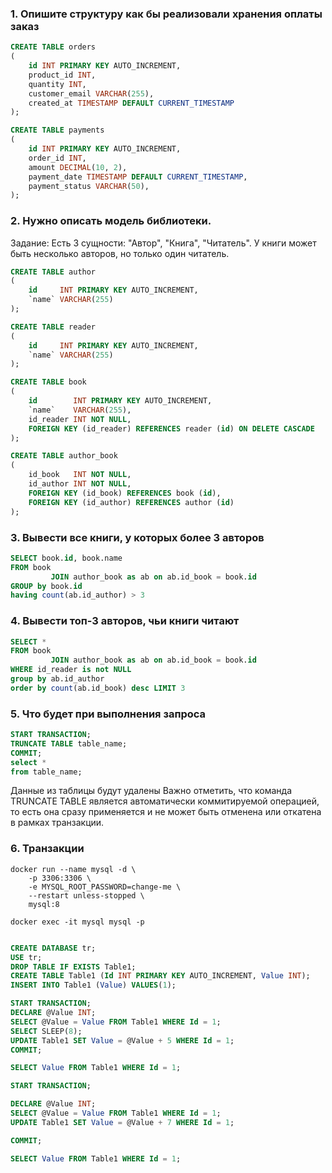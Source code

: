 ### 1. Опишите структуру как бы реализовали хранения оплаты заказ

```sql
CREATE TABLE orders
(
    id INT PRIMARY KEY AUTO_INCREMENT,
    product_id INT,
    quantity INT,
    customer_email VARCHAR(255),
    created_at TIMESTAMP DEFAULT CURRENT_TIMESTAMP
);
```

```sql
CREATE TABLE payments
(
    id INT PRIMARY KEY AUTO_INCREMENT,
    order_id INT,
    amount DECIMAL(10, 2),
    payment_date TIMESTAMP DEFAULT CURRENT_TIMESTAMP,
    payment_status VARCHAR(50),
);
```

### 2. Нужно описать модель библиотеки.

Задание:
Есть 3 сущности: "Автор", "Книга", "Читатель". У книги может быть несколько авторов, но только один читатель.

```sql
CREATE TABLE author
(
    id     INT PRIMARY KEY AUTO_INCREMENT,
    `name` VARCHAR(255)
);

CREATE TABLE reader
(
    id     INT PRIMARY KEY AUTO_INCREMENT,
    `name` VARCHAR(255)
);

CREATE TABLE book
(
    id        INT PRIMARY KEY AUTO_INCREMENT,
    `name`    VARCHAR(255),
    id_reader INT NOT NULL,
    FOREIGN KEY (id_reader) REFERENCES reader (id) ON DELETE CASCADE
);

CREATE TABLE author_book
(
    id_book   INT NOT NULL,
    id_author INT NOT NULL,
    FOREIGN KEY (id_book) REFERENCES book (id),
    FOREIGN KEY (id_author) REFERENCES author (id)
);
```

### 3. Вывести все книги, у которых более 3 авторов

```sql
SELECT book.id, book.name
FROM book
         JOIN author_book as ab on ab.id_book = book.id
GROUP by book.id
having count(ab.id_author) > 3
```

### 4. Вывести топ-3 авторов, чьи книги читают

```sql
SELECT *
FROM book
         JOIN author_book as ab on ab.id_book = book.id
WHERE id_reader is not NULL
group by ab.id_author
order by count(ab.id_book) desc LIMIT 3
```

### 5. Что будет при выполнения запроса

```sql
START TRANSACTION;
TRUNCATE TABLE table_name;
COMMIT;
select *
from table_name;
```

Данные из таблицы будут удалены
Важно отметить, что команда TRUNCATE TABLE является автоматически коммитируемой операцией, то есть она сразу применяется
и не может быть отменена или откатена в рамках транзакции.

### 6. Транзакции
```shell
docker run --name mysql -d \
    -p 3306:3306 \
    -e MYSQL_ROOT_PASSWORD=change-me \
    --restart unless-stopped \
    mysql:8

docker exec -it mysql mysql -p
```


```sql

CREATE DATABASE tr;
USE tr;
DROP TABLE IF EXISTS Table1;
CREATE TABLE Table1 (Id INT PRIMARY KEY AUTO_INCREMENT, Value INT);
INSERT INTO Table1 (Value) VALUES(1);
```

```sql
START TRANSACTION;
DECLARE @Value INT;
SELECT @Value = Value FROM Table1 WHERE Id = 1;
SELECT SLEEP(8);
UPDATE Table1 SET Value = @Value + 5 WHERE Id = 1;
COMMIT;

SELECT Value FROM Table1 WHERE Id = 1;
```

```sql
START TRANSACTION;

DECLARE @Value INT;
SELECT @Value = Value FROM Table1 WHERE Id = 1;
UPDATE Table1 SET Value = @Value + 7 WHERE Id = 1;

COMMIT;

SELECT Value FROM Table1 WHERE Id = 1;
```